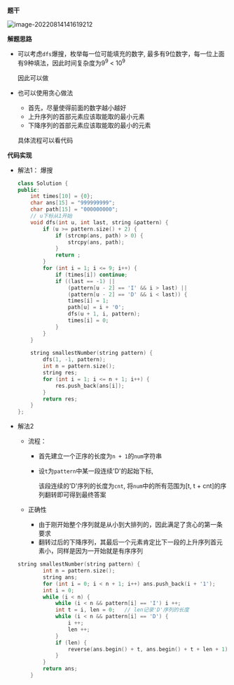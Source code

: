 **题干**

![image-20220814141619212](http://www.cdn.liver0377.xyz/typora/202208141416345.png)









**解题思路**

- 可以考虑`dfs`爆搜，枚举每一位可能填充的数字, 最多有9位数字，每一位上面有9种填法，因此时间复杂度为$9^9$ < $10^9$

  因此可以做

- 也可以使用贪心做法

  - 首先，尽量使得前面的数字越小越好
  - 上升序列的首部元素应该取能取的最小元素
  - 下降序列的首部元素应该取能取的最小的元素

  具体流程可以看代码



**代码实现**

- 解法1： 爆搜

  ```cc
  class Solution {
  public:
      int times[10] = {0};
      char ans[15] = "999999999";
      char path[15] = "000000000";
      // u下标从1开始
      void dfs(int u, int last, string &pattern) {
          if (u >= pattern.size() + 2) {
              if (strcmp(ans, path) > 0) {
                  strcpy(ans, path);
              }
              return ;
          }
          for (int i = 1; i <= 9; i++) {
              if (times[i]) continue;
              if ((last == -1) ||
                  (pattern[u - 2] == 'I' && i > last) ||
                  (pattern[u - 2] == 'D' && i < last)) {
                  times[i] = 1;
                  path[u] = i + '0';
                  dfs(u + 1, i, pattern);
                  times[i] = 0;
              } 
          }
      }
      
      string smallestNumber(string pattern) {
          dfs(1, -1, pattern);
          int n = pattern.size();
          string res;
          for (int i = 1; i <= n + 1; i++) {
              res.push_back(ans[i]);
          }
          return res;
      }
  };
  ```



- 解法2

  - 流程：

    - 首先建立一个正序的长度为`n + 1`的`num`字符串

    - 设`t`为`pattern`中某一段连续'D'的起始下标, 

      该段连续的'D'序列的长度为`cnt`, 将`num`中的所有范围为[t, t + cnt]的序列翻转即可得到最终答案

  - 正确性

    - 由于刚开始整个序列就是从小到大排列的，因此满足了贪心的第一条要求
    - 翻转过后的下降序列，其最后一个元素肯定比下一段的上升序列首元素小，同样是因为一开始就是有序序列

    

  ```cc
  string smallestNumber(string pattern) {
          int n = pattern.size();
          string ans;
          for (int i = 0; i < n + 1; i++) ans.push_back(i + '1');
          int i = 0;
          while (i < n) {
              while (i < n && pattern[i] == 'I') i ++;
              int t = i, len = 0;   // len记录'D'序列的长度
              while (i < n && pattern[i] == 'D') {
                  i ++;
                  len ++;
              }
              if (len) {
                  reverse(ans.begin() + t, ans.begin() + t + len + 1);
              }
          }
          return ans;
      }
  ```

  